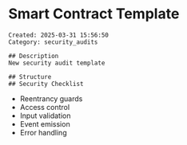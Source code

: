 # Smart Contract Template
    Created: 2025-03-31 15:56:50
    Category: security_audits

    ## Description
    New security audit template

    ## Structure
    ## Security Checklist
- Reentrancy guards
- Access control
- Input validation
- Event emission
- Error handling
